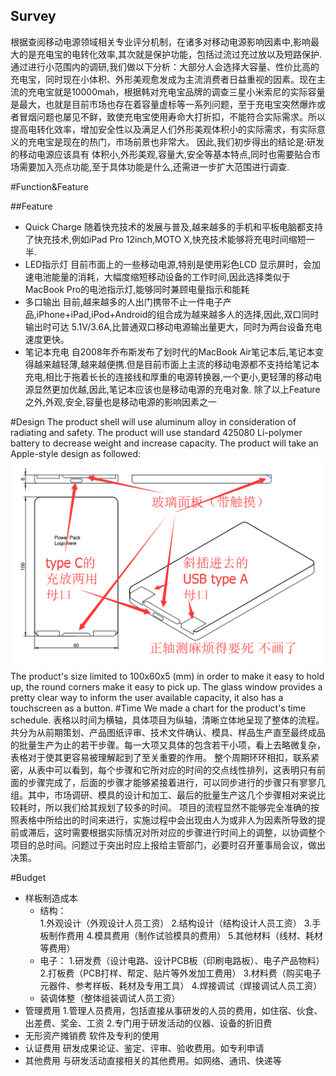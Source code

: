 ## Survey
   根据查阅移动电源领域相关专业评分机制，在诸多对移动电源影响因素中,影响最大的是充电宝的电转化效率,其次就是保护功能，包括过流过充过放以及短路保护.
   通过进行小范围内的调研,我们做以下分析：大部分人会选择大容量、性价比高的充电宝，同时现在小体积、外形美观愈发成为主流消费者日益重视的因素。现在主流的充电宝就是10000mah，根据韩对充电宝品牌的调查三星小米索尼的实际容量是最大，也就是目前市场也存在着容量虚标等一系列问题，至于充电宝突然爆炸或者冒烟问题也屡见不鲜，致使充电宝使用寿命大打折扣，不能符合实际需求。所以提高电转化效率，增加安全性以及满足人们外形美观体积小的实际需求，有实际意义的充电宝是现在的热门，市场前景也非常大。
   因此,我们初步得出的结论是:研发的移动电源应该具有 体积小,外形美观,容量大,安全等基本特点,同时也需要贴合市场需要加入亮点功能,至于具体功能是什么,还需进一步扩大范围进行调查.

#Function&Feature

##Feature
- Quick Charge
随着快充技术的发展与普及,越来越多的手机和平板电脑都支持了快充技术,例如iPad Pro 12inch,MOTO X,快充技术能够将充电时间缩短一半.
- LED指示灯
目前市面上的一些移动电源,特别是使用彩色LCD 显示屏时，会加速电池能量的消耗，大幅度缩短移动设备的工作时间,因此选择类似于MacBook Pro的电池指示灯,能够同时兼顾电量指示和能耗
- 多口输出
目前,越来越多的人出门携带不止一件电子产品,iPhone+iPad,iPod+Android的组合成为越来越多人的选择,因此,双口同时输出时可达 5.1V/3.6A,比普通双口移动电源输出量更大，同时为两台设备充电速度更快。
- 笔记本充电
自2008年乔布斯发布了划时代的MacBook Air笔记本后,笔记本变得越来越轻薄,越来越便携.但是目前市面上主流的移动电源都不支持给笔记本充电,相比于拖着长长的连接线和厚重的电源转换器,一个更小,更轻薄的移动电源显然更加优越,因此,笔记本应该也是移动电源的充电对象.
除了以上Feature之外,外观,安全,容量也是移动电源的影响因素之一

#Design
The product shell will use aluminum alloy in consideration of radiating and safety. 
The product will use standard 425080 Li-polymer battery to decrease weight and increase capacity.
The product will take an Apple-style design as followed:
![blueprint](https://raw.githubusercontent.com/dixyes/dixyes.github.io/master/design.png)
The product's size limited to 100x60x5 (mm) in order to make it easy to hold up, the round corners make it easy to pick up.
The glass window provides a pretty clear way to inform the user available capacity, it also has a touchscreen as a button.
#Time
We made a chart for the product's time schedule. 表格以时间为横轴，具体项目为纵轴，清晰立体地呈现了整体的流程。共分为从前期策划、产品图纸评审、技术文件确认、模具、样品生产直至最终成品的批量生产为止的若干步骤。每一大项又具体的包含若干小项，看上去略微复杂，表格对于使其更容易被理解起到了至关重要的作用。
整个周期环环相扣，联系紧密，从表中可以看到，每个步骤和它所对应的时间的交点线性排列，这表明只有前面的步骤完成了，后面的步骤才能够紧接着进行，可以同步进行的步骤只有寥寥几组。其中，市场调研、模具的设计和加工、最后的批量生产这几个步骤相对来说比较耗时，所以我们给其规划了较多的时间。
项目的流程显然不能够完全准确的按照表格中所给出的时间来进行，实施过程中会出现由人为或非人为因素所导致的提前或滞后，这时需要根据实际情况对所对应的步骤进行时间上的调整，以协调整个项目的总时间。问题过于突出时应上报给主管部门，必要时召开董事局会议，做出决策。

#Budget
- 样板制造成本
    - 结构：   
1.外观设计（外观设计人员工资）
2.结构设计（结构设计人员工资）
3.手板制作费用
4.模具费用（制作试验模具的费用）
5.其他材料（线材、耗材等费用）
    - 电子：
1.研发费（设计电路、设计PCB板（印刷电路板）、电子产品物料）
2.打板费（PCB打样、帮定、贴片等外发加工费用）
3.材料费（购买电子元器件、参考样板、耗材及专用工具）
4.焊接调试（焊接调试人员工资）
    - 装调体整（整体组装调试人员工资）
- 管理费用
1.管理人员费用，包括直接从事研发的人员的费用，如住宿、伙食、出差费、奖金、工资
2.专门用于研发活动的仪器、设备的折旧费
- 无形资产摊销费
   软件及专利的使用
- 认证费用
   研发成果论证、鉴定、评审、验收费用。如专利申请
- 其他费用
   与研发活动直接相关的其他费用。如网络、通讯、快递等
